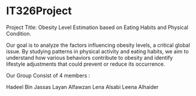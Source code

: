 # IT326Project
Project Title: Obesity Level Estimation based on Eating Habits and Physical Condition.

Our goal is to analyze the factors influencing obesity levels, a critical global issue. By studying patterns in physical activity and eating habits, we aim to understand how various behaviors contribute to obesity and identify lifestyle adjustments that could prevent or reduce its occurrence.

Our Group Consist of 4 members :

Hadeel Bin Jassas
Layan Alfawzan
Lena Alsabi
Leena Alhaider
